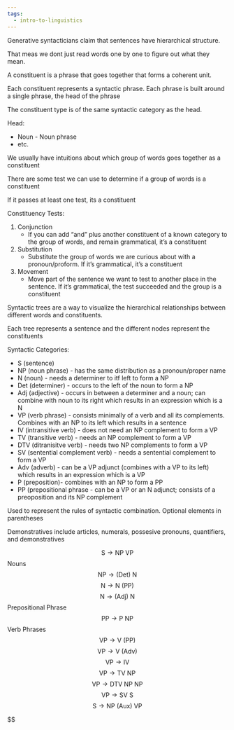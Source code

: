 ```yaml
---
tags:
  - intro-to-linguistics
---
```

Generative syntacticians claim that sentences have hierarchical structure.

That meas we dont just read words one by one to figure out what they mean.

A constituent is a phrase that goes together that forms a coherent unit.

Each constituent represents a syntactic phrase. Each phrase is built around a single phrase, the head of the phrase

The constituent type is of the same syntactic category as the head.

Head:

- Noun - Noun phrase
- etc.

We usually have intuitions about which group of words goes together as a constituent

There are some test we can use to determine if a group of words is a constituent

If it passes at least one test, its a constituent

Constituency Tests:

1. Conjunction
    - If you can add “and” plus another constituent of a known category to the group of words, and remain grammatical, it’s a constituent
2. Substitution
    - Substitute the group of words we are curious about with a pronoun/proform. If it’s grammatical, it’s a constituent
3. Movement
    - Move part of the sentence we want to test to another place in the sentence. If it’s grammatical, the test succeeded and the group is a constituent

Syntactic trees are a way to visualize the hierarchical relationships between different words and constituents.

Each tree represents a sentence and the different nodes represent the constituents

Syntactic Categories:

- S (sentence)
- NP (noun phrase) - has the same distribution as a pronoun/proper name
- N (noun) - needs a determiner to itf left to form a NP
- Det (determiner) - occurs to the left of the noun to form a NP
- Adj (adjective) - occurs in between a determiner and a noun; can combine with noun to its right which results in an expression which is a N
- VP (verb phrase) - consists minimally of a verb and all its complements. Combines with an NP to its left which results in a sentence
- IV (intransitive verb) - does not need an NP complement to form a VP
- TV (transitive verb) - needs an NP complement to form a VP
- DTV (ditranisitve verb) - needs two NP complements to form a VP
- SV (sentential complement verb) - needs a sentential complement to form a VP
- Adv (adverb) - can be a VP adjunct (combines with a VP to its left) which results in an expression which is a VP
- P (preposition)- combines with an NP to form a PP
- PP (prepositional phrase - can be a VP or an N adjunct; consists of a preoposition and its NP complement

Used to represent the rules of syntactic combination. Optional elements in parentheses

Demonstratives include articles, numerals, possesive pronouns, quantifiers, and demonstratives


$$\text{S} \rightarrow \text{NP VP}$$
Nouns
$$\text{NP} \rightarrow \text{(Det) N}$$
$$\text{N} \rightarrow \text{N (PP)}$$
$$\text{N} \rightarrow \text{(Adj) N}$$
Prepositional Phrase
$$\text{PP} \rightarrow \text{P NP}$$
Verb Phrases
$$\text{VP} \rightarrow \text{V (PP)}$$
$$\text{VP} \rightarrow \text{V (Adv)}$$
$$\text{VP} \rightarrow \text{IV}$$
$$\text{VP} \rightarrow \text{TV NP}$$
$$\text{VP} \rightarrow \text{DTV NP NP}$$
$$\text{VP} \rightarrow \text{SV S}$$
$$\text{S} \rightarrow \text{NP (Aux) VP}$$

$$
